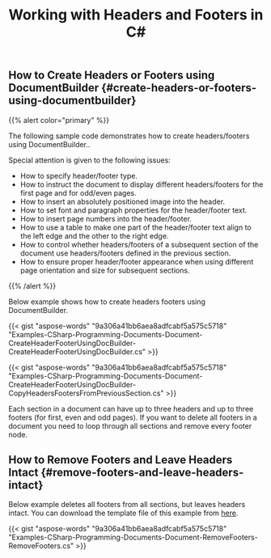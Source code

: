 ﻿---
title: Working with Headers and Footers in C#
second_title: Aspose.Words for .NET
articleTitle: Working with Headers and Footers
linktitle: Working with Headers and Footers
description: "How to manipulate headers and footers using C#."
type: docs
weight: 70
url: /net/working-with-headers-and-footers/
---

## How to Create Headers or Footers using DocumentBuilder {#create-headers-or-footers-using-documentbuilder}

{{% alert color="primary" %}}

The following sample code demonstrates how to create headers/footers using DocumentBuilder..

Special attention is given to the following issues:

- How to specify header/footer type.
- How to instruct the document to display different headers/footers for the first page and for odd/even pages.
- How to insert an absolutely positioned image into the header.
- How to set font and paragraph properties for the header/footer text.
- How to insert page numbers into the header/footer.
- How to use a table to make one part of the header/footer text align to the left edge and the other to the right edge.
- How to control whether headers/footers of a subsequent section of the document use headers/footers defined in the previous section.
- How to ensure proper header/footer appearance when using different page orientation and size for subsequent sections.

{{% /alert %}}

Below example shows how to create headers footers using DocumentBuilder.

{{< gist "aspose-words" "9a306a41bb6aea8adfcabf5a575c5718" "Examples-CSharp-Programming-Documents-Document-CreateHeaderFooterUsingDocBuilder-CreateHeaderFooterUsingDocBuilder.cs" >}}

{{< gist "aspose-words" "9a306a41bb6aea8adfcabf5a575c5718" "Examples-CSharp-Programming-Documents-Document-CreateHeaderFooterUsingDocBuilder-CopyHeadersFootersFromPreviousSection.cs" >}}

Each section in a document can have up to three headers and up to three footers (for first, even and odd pages). If you want to delete all footers in a document you need to loop through all sections and remove every footer node.

## How to Remove Footers and Leave Headers Intact {#remove-footers-and-leave-headers-intact}

Below example deletes all footers from all sections, but leaves headers intact. You can download the template file of this example from [here](https://github.com/aspose-words/Aspose.Words-for-.NET/blob/master/Examples/Data/Header%20and%20footer%20types.docx).

{{< gist "aspose-words" "9a306a41bb6aea8adfcabf5a575c5718" "Examples-CSharp-Programming-Documents-Document-RemoveFooters-RemoveFooters.cs" >}}

